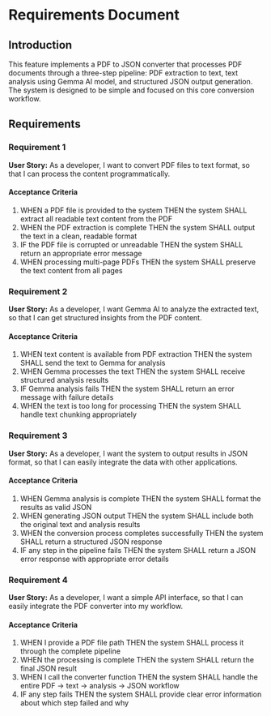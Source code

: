 # Requirements Document

## Introduction

This feature implements a PDF to JSON converter that processes PDF documents through a three-step pipeline: PDF extraction to text, text analysis using Gemma AI model, and structured JSON output generation. The system is designed to be simple and focused on this core conversion workflow.

## Requirements

### Requirement 1

**User Story:** As a developer, I want to convert PDF files to text format, so that I can process the content programmatically.

#### Acceptance Criteria

1. WHEN a PDF file is provided to the system THEN the system SHALL extract all readable text content from the PDF
2. WHEN the PDF extraction is complete THEN the system SHALL output the text in a clean, readable format
3. IF the PDF file is corrupted or unreadable THEN the system SHALL return an appropriate error message
4. WHEN processing multi-page PDFs THEN the system SHALL preserve the text content from all pages

### Requirement 2

**User Story:** As a developer, I want Gemma AI to analyze the extracted text, so that I can get structured insights from the PDF content.

#### Acceptance Criteria

1. WHEN text content is available from PDF extraction THEN the system SHALL send the text to Gemma for analysis
2. WHEN Gemma processes the text THEN the system SHALL receive structured analysis results
3. IF Gemma analysis fails THEN the system SHALL return an error message with failure details
4. WHEN the text is too long for processing THEN the system SHALL handle text chunking appropriately

### Requirement 3

**User Story:** As a developer, I want the system to output results in JSON format, so that I can easily integrate the data with other applications.

#### Acceptance Criteria

1. WHEN Gemma analysis is complete THEN the system SHALL format the results as valid JSON
2. WHEN generating JSON output THEN the system SHALL include both the original text and analysis results
3. WHEN the conversion process completes successfully THEN the system SHALL return a structured JSON response
4. IF any step in the pipeline fails THEN the system SHALL return a JSON error response with appropriate error details

### Requirement 4

**User Story:** As a developer, I want a simple API interface, so that I can easily integrate the PDF converter into my workflow.

#### Acceptance Criteria

1. WHEN I provide a PDF file path THEN the system SHALL process it through the complete pipeline
2. WHEN the processing is complete THEN the system SHALL return the final JSON result
3. WHEN I call the converter function THEN the system SHALL handle the entire PDF → text → analysis → JSON workflow
4. IF any step fails THEN the system SHALL provide clear error information about which step failed and why
